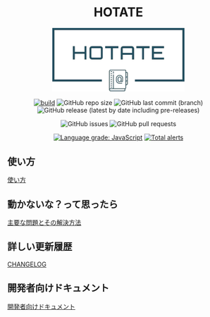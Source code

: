 <div align="center">
<h1>HOTATE</h1>

<img src="DOC/img/hotate_a.png" alt="logo" width="300px" />

[![build](https://github.com/booksearch-hotate/hotate-server/actions/workflows/build.yml/badge.svg)](https://github.com/booksearch-hotate/hotate-server/actions/workflows/build.yml)
![GitHub repo size](https://img.shields.io/github/repo-size/booksearch-hotate/hotate-server)
![GitHub last commit (branch)](https://img.shields.io/github/last-commit/booksearch-hotate/hotate-server/main)
![GitHub release (latest by date including pre-releases)](https://img.shields.io/github/v/release/booksearch-hotate/hotate-server?include_prereleases)

![GitHub issues](https://img.shields.io/github/issues/booksearch-hotate/hotate-server)
![GitHub pull requests](https://img.shields.io/github/issues-pr/booksearch-hotate/hotate-server)

[![Language grade: JavaScript](https://img.shields.io/lgtm/grade/javascript/g/booksearch-hotate/hotate-server.svg?logo=lgtm&logoWidth=18)](https://lgtm.com/projects/g/booksearch-hotate/hotate-server/context:javascript)
[![Total alerts](https://img.shields.io/lgtm/alerts/g/booksearch-hotate/hotate-server.svg?logo=lgtm&logoWidth=18)](https://lgtm.com/projects/g/booksearch-hotate/hotate-server/alerts/)

</div>

## 使い方

[使い方](./DOC/how-to-use.md)

## 動かないな？って思ったら

[主要な問題とその解決方法](./DOC/resolve-problem.md)

## 詳しい更新履歴

[CHANGELOG](./CHANGELOG.md)

## 開発者向けドキュメント
[開発者向けドキュメント](./DOC/dear-developer.md)
